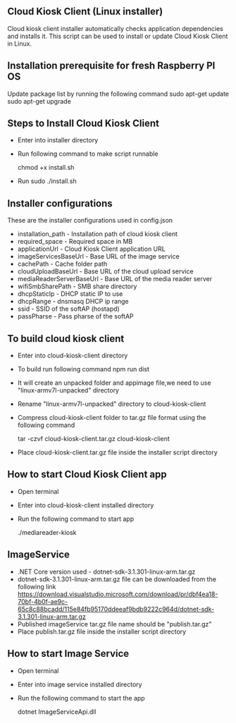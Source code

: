 ## Cloud Kiosk Client (Linux installer)
Cloud kiosk client installer automatically checks application dependencies and installs it.
This script can be used to install or update Cloud Kiosk Client in Linux.

Installation prerequisite for fresh Raspberry PI OS
---------------------------------------------------
Update package list by running the following command
  sudo apt-get update
  sudo apt-get upgrade

Steps to Install Cloud Kiosk Client
-----------------------------------
- Enter into installer directory
- Run following command to make script runnable 

    chmod +x install.sh
- Run sudo ./install.sh

Installer configurations
------------------------
These are the installer configurations used in config.json 


- installation_path - Installation path of cloud kiosk client
- required_space - Required space in MB
- applicationUrl - Cloud Kiosk Client application URL
- imageServicesBaseUrl - Base URL of the image service
- cachePath - Cache folder path
- cloudUploadBaseUrl - Base URL of the cloud upload service
- mediaReaderServerBaseUrl - Base URL of  the media reader server 
- wifiSmbSharePath - SMB share directory
- dhcpStaticIp - DHCP static IP to use 
- dhcpRange - dnsmasq DHCP ip range
- ssid - SSID of the softAP (hostapd)
- passPharse - Pass pharse of the softAP

To build cloud kiosk client
---------------------------
- Enter into cloud-kiosk-client directory
- To build run following command
    npm run dist
- It will create an unpacked folder and appimage file,we need to use "linux-armv7l-unpacked" directory
- Rename "linux-armv7l-unpacked" directory to cloud-kiosk-client
- Compress cloud-kiosk-client folder to tar.gz file format using the following command
   
    tar -czvf cloud-kiosk-client.tar.gz cloud-kiosk-client
- Place cloud-kiosk-client.tar.gz file inside the installer script directory

How to start Cloud Kiosk Client app
---------------------------------
- Open terminal
- Enter into cloud-kiosk-client installed directory
- Run the following command to start app

    ./mediareader-kiosk
  

ImageService
-------------
- .NET Core version used - dotnet-sdk-3.1.301-linux-arm.tar.gz
- dotnet-sdk-3.1.301-linux-arm.tar.gz file can be downloaded from the following link
https://download.visualstudio.microsoft.com/download/pr/dbf4ea18-70bf-4b0f-ae9c-65c8c88bcadd/115e84fb95170ddeeaf9bdb9222c964d/dotnet-sdk-3.1.301-linux-arm.tar.gz
- Published imageService tar.gz file name should be "publish.tar.gz"
- Place publish.tar.gz file inside the installer script directory

How to start Image Service
--------------------------
- Open terminal
- Enter into image service installed directory
- Run the following command to start the app
    
    dotnet ImageServiceApi.dll


